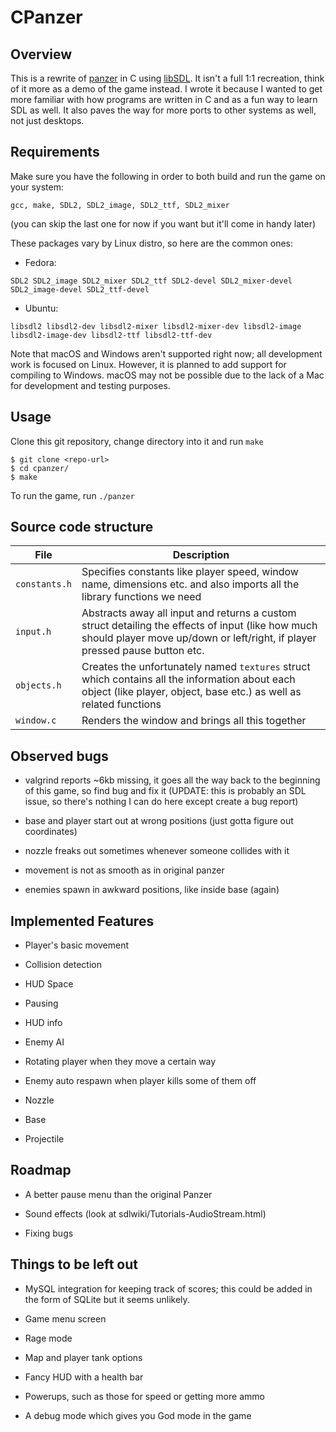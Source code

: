 # CPanzer

## Overview

This is a rewrite of [panzer](https://github.com/gotlougit/panzer) in C using [libSDL](https://www.libsdl.org/). It isn't a full 1:1 recreation, think of it more as a demo of the game instead. I wrote it because I wanted to get more familiar with how programs are written in C and as a fun way to learn SDL as well. It also paves the way for more ports to other systems as well, not just desktops.

## Requirements

Make sure you have the following in order to both build and run the game on your system:

```
gcc, make, SDL2, SDL2_image, SDL2_ttf, SDL2_mixer
```
(you can skip the last one for now if you want but it'll come in handy later)

These packages vary by Linux distro, so here are the common ones:

- Fedora:

```
SDL2 SDL2_image SDL2_mixer SDL2_ttf SDL2-devel SDL2_mixer-devel SDL2_image-devel SDL2_ttf-devel
```

- Ubuntu:

```
libsdl2 libsdl2-dev libsdl2-mixer libsdl2-mixer-dev libsdl2-image libsdl2-image-dev libsdl2-ttf libsdl2-ttf-dev
```

Note that macOS and Windows aren't supported right now; all development work is focused on Linux. However, it is planned to add support for compiling to Windows. macOS may not be possible due to the lack of a Mac for development and testing purposes.

## Usage

Clone this git repository, change directory into it and run ```make```

```
$ git clone <repo-url>
$ cd cpanzer/
$ make
```

To run the game, run ```./panzer```

## Source code structure

| File | Description |
|---|---|
| `constants.h` | Specifies constants like player speed, window name, dimensions etc. and also imports all the library functions we need |
| `input.h` | Abstracts away all input and returns a custom struct detailing the effects of input (like how much should player move up/down or left/right, if player pressed pause button etc. |
| `objects.h` | Creates the unfortunately named `textures` struct which contains all the information about each object (like player, object, base etc.) as well as related functions |
| `window.c` | Renders the window and brings all this together |

## Observed bugs

- valgrind reports ~6kb missing, it goes all the way back to the beginning of this game, so find bug and fix it (UPDATE: this is probably an SDL issue, so there's nothing I can do here except create a bug report)

- base and player start out at wrong positions (just gotta figure out coordinates)

- nozzle freaks out sometimes whenever someone collides with it

- movement is not as smooth as in original panzer

- enemies spawn in awkward positions, like inside base (again)

## Implemented Features

- Player's basic movement

- Collision detection

- HUD Space

- Pausing

- HUD info

- Enemy AI

- Rotating player when they move a certain way

- Enemy auto respawn when player kills some of them off

- Nozzle 

- Base

- Projectile

## Roadmap

- A better pause menu than the original Panzer

- Sound effects (look at sdlwiki/Tutorials-AudioStream.html)

- Fixing bugs

## Things to be left out

- MySQL integration for keeping track of scores; this could be added in the form of SQLite but it seems unlikely.

- Game menu screen

- Rage mode

- Map and player tank options

- Fancy HUD with a health bar

- Powerups, such as those for speed or getting more ammo

- A debug mode which gives you God mode in the game
